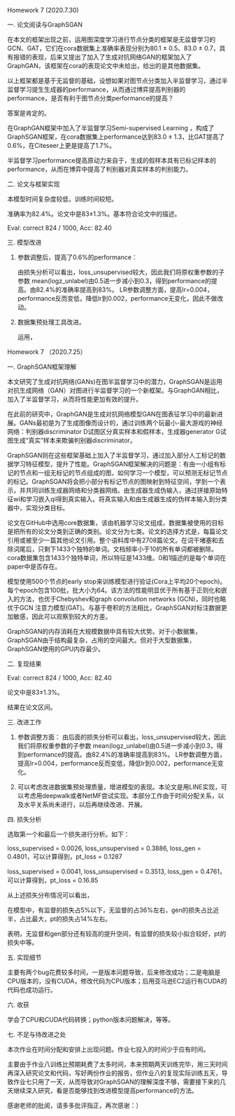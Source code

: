 Homework 7 (2020.7.30)

一. 论文阅读与GraphSGAN

在本文的框架出现之前，运用图深度学习进行节点分类的框架是无监督学习的GCN、GAT，它们在cora数据集上准确率表现分别为80.1 ± 0.5、83.0 ± 0.7，具有报错的表现，后来又提出了加入了生成对抗网络GAN的框架加入了GraphGAN，该框架在cora的表现论文中未给出，给出的是其他数据集。

以上框架都是基于无监督的基础，设想如果对图节点分类加入半监督学习，通过半监督学习提生生成器的performance，从而通过博弈提高判别器的performance，是否有利于图节点分类performance的提高？

答案是肯定的。

在GraphGAN框架中加入了半监督学习Semi-supervised Learning ，构成了GraphSGAN框架，在cora数据集上performance达到83.0 ± 1.3，比GAT提高了0.6%，在Citeseer上更是提高了1.7%。

半监督学习performance提高原动力来自于，生成的假样本具有已标记样本的performance，从而在博弈中提高了判别器对真实样本的判别能力。

二. 论文与框架实现

本模型时间复杂度较低，训练时间较短。

准确率为82.4%。论文中是83±1.3%。基本符合论文中的描述。

Eval: correct 824 / 1000, Acc: 82.40

三. 模型改进

1. 参数调整后，提高了0.6%的performance：

   由损失分析可以看出，loss_unsupervised较大，因此我们将原权重参数的子参数 mean(logz_unlabel)由0.5进一步减小到0.3，得到performance的提高。由82.4%的准确率提高到83%。
   LR参数调整方面，提高lr=0.004，performance反而变低，降低lr到0.002，performance无变化，因此不做改动。
   
2. 数据集预处理工具改进。

   运用，





Homework 7 （2020.7.25）

一. GraphSGAN框架理解

本文研究了生成对抗网络(GANs)在图半监督学习中的潜力，GraphSGAN是运用对抗生成网络（GAN）对图进行半监督学习的一个新框架。与GraphGAN相比，加入了半监督学习，从而将性能更加有效的提升。

在此前的研究中，GraphGAN是生成对抗网络模型GAN在图表征学习中的最新进展。GANs最初是为了生成图像而设计的，通过训练两个玩最小-最大游戏的神经网络：判别器discriminator D试图区分真实样本和假样本，生成器generator G试图生成“真实”样本来欺骗判别器discriminator。

GraphSGAN则在这些框架基础上加入了半监督学习，通过加入部分人工标记的数据学习特征模型，提升了性能。GraphSGAN框架解决的问题是：有由一小组有标记的节点和一组无标记的节点组成的图，如何学习一个模型，可以预测无标记节点的标记。GraphSGAN将会把小部分有标记节点的图映射到特征空间，学到一个表示，并共同训练生成器网络和分类器网络。由生成器生成伪输入，通过拼接原始特征wi和学习嵌入qi得到真实输入。将真实输入和由生成器生成的伪样本输入到分类器中，实现分类目标。

论文在GitHub中选用core数据集，该由机器学习论文组成，数据集被使用的目标是把所有的论文分类到正确的类别。论文分为七类。论文的选择方式是，每篇论文引用或被至少一篇其他论文引用。整个语料库中有2708篇论文。在词干堵塞和去除词尾后，只剩下1433个独特的单词。文档频率小于10的所有单词都被删除。cora数据集包含1433个独特单词，所以特征是1433维。0和1描述的是每个单词在paper中是否存在。

模型使用500个节点的early stop来训练模型进行验证(Cora上平均20个epoch)。每个epoch包含100批，批大小为64。该方法的性能明显优于所有基于正则化和嵌入的方法，也优于Chebyshev和graph convolution networks (GCN)，同时也略优于GCN 注意力模型(GAT)。与基于卷积的方法相比，GraphSGAN对标注数据更加敏感，因此可以观察到较大的方差。

GraphSGAN的内存消耗在大规模数据中具有较大优势。对于小数据集，GraphSGAN由于结构最复杂，占用的空间最大。但对于大型数据集，GraphSGAN使用的GPU内存最少。

二. 复现结果

Eval: correct 824 / 1000, Acc: 82.40

论文中是83±1.3%。

结果在论文区间。

三. 改进工作

1. 参数调整方面：
   由后面的损失分析可以看出，loss_unsupervised较大，因此我们将原权重参数的子参数 mean(logz_unlabel)由0.5进一步减小到0.3，得到performance的提高。由82.4%的准确率提高到83%。
   LR参数调整方面，提高lr=0.004，performance反而变低，降低lr到0.002，performance无变化。

2. 可以考虑改进数据集预处理质量，增进模型的表现。本论文是用LINE实现，可以考虑用deepwalk或者NetMF尝试实现。本部分工作由于时间分配关系，以及水平关系尚未进行，以后再继续改进、开展。

四. 损失分析

选取第一个和最后一个损失进行分析。如下：

loss_supervised = 0.0026, loss_unsupervised = 0.3886, loss_gen = 0.4801，可以计算得到，pt_loss = 0.1287

loss_supervised = 0.0041, loss_unsupervised = 0.3513, loss_gen = 0.4761，可以计算得到，pt_loss = 0.16.85

从上述损失分布情况可以看出，

在模型中，有监督的损失占5%以下，无监督的占36%左右，gen的损失占比近半，占比最大，pt的损失占14%左右。

表明，无监督和gen部分还有较高的提升空间，有监督的损失较小拟合较好，pt的损失中等。

五. 实现细节

主要有两个bug花费较多时间，一是版本问题导致，后来修改成功；二是电脑是CPU版本的，没有CUDA，修改代码为CPU版本；后用亚马逊EC2运行有CUDA的代码也成功运行。

六. 收获

学会了CPU和CUDA代码转换；python版本问题解决，等等。

七. 不足与待改进之处

本次作业在时间分配和安排上出现问题。作业七投入的时间少于应有时间。

主要由于作业八训练比预期耗费了太多时间，本来预期两天训练完毕，用三天时间再深入研究论文和代码，写好两份作业的报告，但作业八的复现实际训练五天，导致作业七只用了一天，从而导致对GraphSGAN的理解深度不够，需要接下来的几天继续深入研究，看是否能够找到改进模型提高performance的方法。

感谢老师的批阅，请多多批评指正，再次感谢：）

